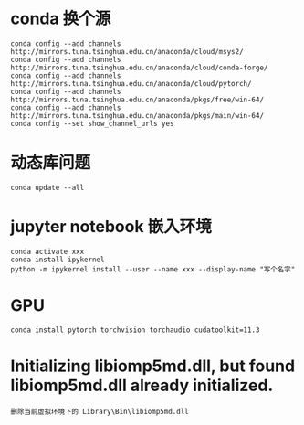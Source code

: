 # conda 换个源
```
conda config --add channels http://mirrors.tuna.tsinghua.edu.cn/anaconda/cloud/msys2/
conda config --add channels http://mirrors.tuna.tsinghua.edu.cn/anaconda/cloud/conda-forge/ 
conda config --add channels http://mirrors.tuna.tsinghua.edu.cn/anaconda/cloud/pytorch/
conda config --add channels http://mirrors.tuna.tsinghua.edu.cn/anaconda/pkgs/free/win-64/
conda config --add channels http://mirrors.tuna.tsinghua.edu.cn/anaconda/pkgs/main/win-64/
conda config --set show_channel_urls yes
```
# 动态库问题
```
conda update --all
```
# jupyter notebook 嵌入环境
```
conda activate xxx
conda install ipykernel
python -m ipykernel install --user --name xxx --display-name "写个名字"
```

# GPU
```
conda install pytorch torchvision torchaudio cudatoolkit=11.3
```

# Initializing libiomp5md.dll, but found libiomp5md.dll already initialized.
```
删除当前虚拟环境下的 Library\Bin\libiomp5md.dll  
```